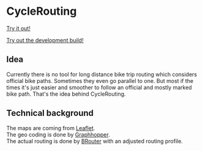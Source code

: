 # CycleRouting

[Try it out!](http://www.user.tu-berlin.de/konstantinpelz/cycleRouting/)

[Try out the development build!](https://komape.github.io/cycleRouting/)

## Idea

Currently there is no tool for long distance bike trip routing which considers official bike paths. Sometimes they even go parallel to one. But most if the times it's just easier and smoother to follow an official and mostly marked bike path. That's the idea behind CycleRouting.

## Technical background

The maps are coming from [Leaflet](https://leafletjs.com/).<br>
The geo coding is done by [Graphhopper](https://www.graphhopper.com/).<br>
The actual routing is done by [BRouter](http://brouter.de/) with an adjusted routing profile.<br>